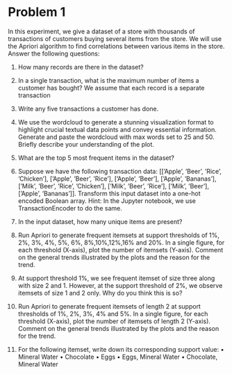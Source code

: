 # Problem 1
In this experiment, we give a dataset of a store with thousands of transactions of customers buying
several items from the store. We will use the Apriori algorithm to find correlations between various
items in the store. Answer the following questions:

1. How many records are there in the dataset?

    

2. In a single transaction, what is the maximum number of items a customer has bought? We
assume that each record is a separate transaction



3. Write any five transactions a customer has done.
4. We use the wordcloud to generate a stunning visualization format to highlight crucial textual
data points and convey essential information. Generate and paste the wordcloud with max
words set to 25 and 50. Briefly describe your understanding of the plot.
5. What are the top 5 most frequent items in the dataset?
6. Suppose we have the following transaction data: [[’Apple’, ’Beer’, ’Rice’, ’Chicken’],
[’Apple’, ’Beer’, ’Rice’], [’Apple’, ’Beer’], [’Apple’, ’Bananas’],
[’Milk’, ’Beer’, ’Rice’, ’Chicken’], [’Milk’, ’Beer’, ’Rice’], [’Milk’, ’Beer’],
[’Apple’, ’Bananas’]]. Transform this input dataset into a one-hot encoded Boolean array.
Hint: In the Jupyter notebook, we use TransactionEncoder to do the same.
7. In the input dataset, how many unique items are present?
8. Run Apriori to generate frequent itemsets at support thresholds of 1%, 2%, 3%, 4%, 5%, 6%,
8%,10%,12%,16% and 20%. In a single figure, for each threshold (X-axis), plot the number
of itemsets (Y-axis). Comment on the general trends illustrated by the plots and the reason for
the trend.
9. At support threshold 1%, we see frequent itemset of size three along with size 2 and 1.
However, at the support threshold of 2%, we observe itemsets of size 1 and 2 only. Why do
you think this is so?
10. Run Apriori to generate frequent itemsets of length 2 at support thresholds of 1%, 2%, 3%,
4% and 5%. In a single figure, for each threshold (X-axis), plot the number of itemsets of
length 2 (Y-axis). Comment on the general trends illustrated by the plots and the reason for
the trend.
11. For the following itemset, write down its corresponding support value:
• Mineral Water
• Chocolate
• Eggs
• Eggs, Mineral Water
• Chocolate, Mineral Water